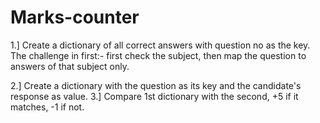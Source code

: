 # Marks-counter
1.] Create a dictionary of all correct answers with question no as the key.
The challenge in first:- first check the subject, then map the question to answers of that subject only.

2.] Create a dictionary with the question as its key and the candidate's response as value.
3.] Compare 1st dictionary with the second, +5 if it matches, -1 if not.
